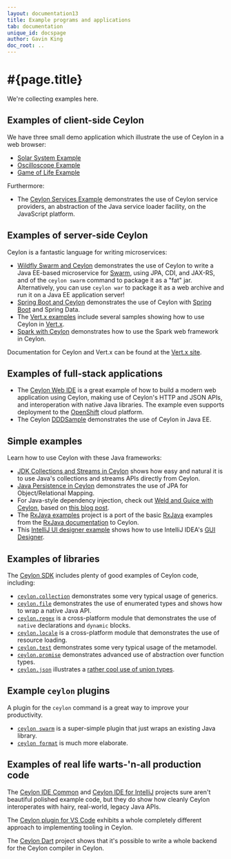 ```yaml
---
layout: documentation13
title: Example programs and applications
tab: documentation
unique_id: docspage
author: Gavin King
doc_root: ..
---
```


# #{page.title}

We're collecting examples here.

## Examples of client-side Ceylon

We have three small demo application which illustrate the use
of Ceylon in a web browser:

- [Solar System Example](http://try.ceylon-lang.org/?gist=bd41b47f325b6d32514a)
- [Oscilloscope Example](http://try.ceylon-lang.org/?gist=4b2cfe43bfa7571e73e7)
- [Game of Life Example](http://try.ceylon-lang.org/?gist=8860a7a70fb92e306f1f)

Furthermore:

- The [Ceylon Services Example][] demonstrates the use of 
  Ceylon service providers, an abstraction of the Java 
  service loader facility, on the JavaScript platform.

[Ceylon Services Example]: http://try.ceylon-lang.org/?gist=796bc92790af4cd3db54a88853518c56

## Examples of server-side Ceylon

Ceylon is a fantastic language for writing microservices:

- [Wildfly Swarm and Ceylon][] demonstrates the use of Ceylon 
  to write a Java EE-based microservice for [Swarm][], using
  JPA, CDI, and JAX-RS, and of the `ceylon swarm` command to 
  package it as a "fat" jar. Alternatively, you can use 
  `ceylon war` to package it as a web archive and run it on
  a Java EE application server!
- [Spring Boot and Ceylon][] demonstrates the use of Ceylon
  with [Spring Boot][] and Spring Data.
- The [Vert.x examples][] include several samples showing how
  to use Ceylon in [Vert.x][]. 
- [Spark with Ceylon][] demonstrates how to use the Spark web
  framework in Ceylon.

Documentation for Ceylon and Vert.x can be found at the 
[Vert.x site](http://vertx.io/docs/vertx-core/ceylon/).

[Wildfly Swarm and Ceylon]: https://github.com/DiegoCoronel/ceylon-jboss-swarm/
[Spring Boot and Ceylon]: https://github.com/DiegoCoronel/ceylon-spring-boot
[Vert.x examples]: https://github.com/vert-x3/vertx-examples/tree/master/ceylon
[Swarm]: http://wildfly-swarm.io/
[Vert.x]: http://vertx.io/
[Spring Boot]: https://projects.spring.io/spring-boot/
[Spark with Ceylon]: https://github.com/ceylon/ceylon-examples-spark

## Examples of full-stack applications

- The [Ceylon Web IDE][] is a great example of how to build a 
  modern web application using Ceylon, making use of Ceylon's 
  HTTP and JSON APIs, and interoperation with native Java 
  libraries. The example even supports deployment to 
  the [OpenShift][] cloud platform.
- The Ceylon [DDDSample][] demonstrates the use of Ceylon in 
  Java EE.

[Ceylon Web IDE]: https://github.com/ceylon/ceylon-web-ide-backend
[OpenShift]: https://openshift.redhat.com/
[DDDSample]: https://github.com/sgalles/ceylon-dddsample 

## Simple examples

Learn how to use Ceylon with these Java frameworks:

- [JDK Collections and Streams in Ceylon][] shows how easy
  and natural it is to use Java's collections and streams
  APIs directly from Ceylon.
- [Java Persistence in Ceylon][] demonstrates the use of JPA
  for Object/Relational Mapping.
- For Java-style dependency injection, check out 
  [Weld and Guice with Ceylon][], based on 
  [this blog post](/blog/2015/12/01/weld-guice/).
- The [RxJava examples][] project is a port of the basic
  [RxJava][] examples from the [RxJava documentation][] to 
  Ceylon.
- This [IntelliJ UI designer example][] shows how to use
  IntelliJ IDEA's [GUI Designer][].

[JDK Collections and Streams in Ceylon]: https://github.com/ceylon/ceylon-examples-jdk
[Java Persistence in Ceylon]: https://github.com/ceylon/ceylon-examples-jpa
[Weld and Guice with Ceylon]: https://github.com/ceylon/ceylon-examples-di
[GUI Designer]: https://www.jetbrains.com/help/idea/2016.2/gui-designer-reference.html
[IntelliJ UI designer example]: https://github.com/xkr47/ceylon-swing-with-intellij-ui-designer
[RxJava examples]: https://github.com/ceylon/ceylon-examples-rx
[RxJava]: https://github.com/ReactiveX/RxJava
[RxJava documentation]: https://github.com/ReactiveX/RxJava/wiki/How-To-Use-RxJava

## Examples of libraries

The [Ceylon SDK](https://github.com/ceylon/ceylon-sdk) includes 
plenty of good examples of Ceylon code, including:

- [`ceylon.collection`][] demonstrates some very typical usage 
  of generics.
- [`ceylon.file`][] demonstrates the use of enumerated types 
  and shows how to wrap a native Java API.
- [`ceylon.regex`][]
  is a cross-platform module that demonstrates the use of 
  `native` declarations and `dynamic` blocks.
- [`ceylon.locale`][] is a cross-platform module that 
  demonstrates the use of resource loading.
- [`ceylon.test`][] demonstrates some very typical usage of 
  the metamodel.
- [`ceylon.promise`][] demonstrates advanced use of abstraction 
  over function types.
- [`ceylon.json`][] illustrates a 
  [rather cool use of union types][ceylon.json::Value].

[`ceylon.collection`]: https://github.com/ceylon/ceylon-sdk/tree/master/source/ceylon/collection
[`ceylon.file`]: https://github.com/ceylon/ceylon-sdk/tree/master/source/ceylon/file
[`ceylon.regex`]: https://github.com/ceylon/ceylon-sdk/tree/master/source/ceylon/regex
[`ceylon.locale`]: https://github.com/ceylon/ceylon-sdk/tree/master/source/ceylon/locale
[`ceylon.test`]: https://github.com/ceylon/ceylon-sdk/tree/master/source/ceylon/test
[`ceylon.promise`]: https://github.com/ceylon/ceylon-sdk/tree/master/source/ceylon/promise
[`ceylon.json`]: https://github.com/ceylon/ceylon-sdk/blob/master/source/ceylon/json/
[ceylon.json::Value]: https://github.com/ceylon/ceylon-sdk/blob/master/source/ceylon/json/Value.ceylon

## Example `ceylon` plugins

A plugin for the `ceylon` command is a great way to improve
your productivity.

- [`ceylon swarm`][] is a super-simple plugin that just wraps an
  existing Java library.
- [`ceylon format`][] is much more elaborate.

[`ceylon swarm`]: https://github.com/ceylon/ceylon.swarm
[`ceylon format`]: https://github.com/ceylon/ceylon.formatter

## Examples of real life warts-'n-all production code

The [Ceylon IDE Common][] and [Ceylon IDE for IntelliJ][] 
projects sure aren't beautiful polished example code, but they 
do show how cleanly Ceylon interoperates with hairy, real-world, 
legacy Java APIs.

[Ceylon IDE Common]: https://github.com/ceylon/ceylon-ide-common
[Ceylon IDE for IntelliJ]: https://github.com/ceylon/ceylon-ide-intellij

The [Ceylon plugin for VS Code][] exhibits a whole completely
different approach to implementing tooling in Ceylon.

[Ceylon plugin for VS Code]: https://github.com/jvasileff/vscode-ceylon

The [Ceylon Dart][] project shows that it's possible to write a 
whole backend for the Ceylon compiler in Ceylon.

[Ceylon Dart]: https://github.com/jvasileff/ceylon-dart 
